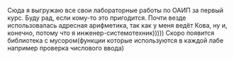 Сюда я выгружаю все свои лабораторные работы по ОАИП за первый курс. Буду рад, если кому-то это пригодится. Почти везде использовалась адресная арифметика, так как у меня ведёт Кова, ну и, конечно, потому что я инженер-системотехник)))))
Скоро появится библиотека с мусором(функции которые используются в каждой лабе например проверка числового ввода)
